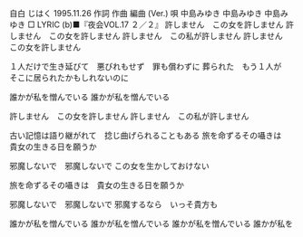 自白
じはく
1995.11.26
作詞  作曲  編曲 (Ver.)   唄
中島みゆき   中島みゆき       中島みゆき
□ LYRIC (b)■『夜会VOL.17 ２／２』
許しません　この女を許しません
許しません　この女を許しません
許しません　この私が許しません
許しません　この女を許しません

１人だけで生き延びて　悪びれもせず　罪も償わずに
葬られた　もう１人が　そこに居られたかもしれないのに

誰かが私を憎んでいる
誰かが私を憎んでいる

許しません　この女を許しません
許しません　この私が許しません

古い記憶は語り継がれて　捻じ曲げられることもある
旅を命ずるその囁きは　貴女の生きる日を願うか

邪魔しないで　邪魔しないで
この女を生かしておけない

旅を命ずるその囁きは　貴女の生きる日を願うか

邪魔しないで　邪魔しないで
邪魔するなら　いっそ貴方も

誰かが私を憎んでいる
誰かが私を憎んでいる
誰かが私を憎んでいる
誰かが私を
